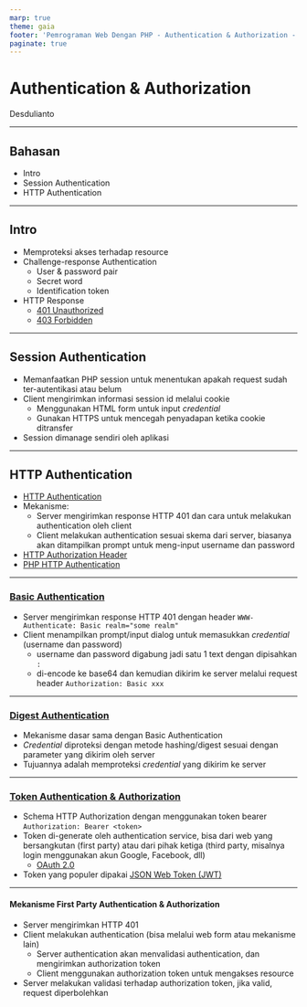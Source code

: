 ```yaml
---
marp: true
theme: gaia
footer: 'Pemrograman Web Dengan PHP - Authentication & Authorization - Desdulianto'
paginate: true
---
```

<!-- _paginate: skip -->
# Authentication & Authorization

Desdulianto

---

## Bahasan

* Intro
* Session Authentication
* HTTP Authentication

---

## Intro

* Memproteksi akses terhadap resource
* Challenge-response Authentication
  * User & password pair
  * Secret word
  * Identification token
* HTTP Response
  * [401 Unauthorized](https://developer.mozilla.org/en-US/docs/Web/HTTP/Status/401)
  * [403 Forbidden](https://developer.mozilla.org/en-US/docs/Web/HTTP/Status/403)

---

## Session Authentication

* Memanfaatkan PHP session untuk menentukan apakah request sudah ter-autentikasi atau belum
* Client mengirimkan informasi session id melalui cookie
  * Menggunakan HTML form untuk input *credential*
  * Gunakan HTTPS untuk mencegah penyadapan ketika cookie ditransfer
* Session dimanage sendiri oleh aplikasi

---

## HTTP Authentication

* [HTTP Authentication](https://developer.mozilla.org/en-US/docs/Web/HTTP/Authentication)
* Mekanisme:
  * Server mengirimkan response HTTP 401 dan cara untuk melakukan authentication oleh client
  * Client melakukan authentication sesuai skema dari server, biasanya akan ditampilkan prompt untuk meng-input username dan password
* [HTTP Authorization Header](https://developer.mozilla.org/en-US/docs/Web/HTTP/Headers/Authorization)
* [PHP HTTP Authentication](https://www.php.net/manual/en/features.http-auth.php)

---

### [Basic Authentication](https://en.wikipedia.org/wiki/Basic_access_authentication)

* Server mengirimkan response HTTP 401 dengan header `WWW-Authenticate: Basic realm="some realm"`
* Client menampilkan prompt/input dialog untuk memasukkan *credential* (username dan password)
  * username dan password digabung jadi satu 1 text dengan dipisahkan `:`
  * di-encode ke base64 dan kemudian dikirim ke server melalui request header `Authorization: Basic xxx`

---

### [Digest Authentication](https://en.wikipedia.org/wiki/Digest_access_authentication)

* Mekanisme dasar sama dengan Basic Authentication
* *Credential* diproteksi dengan metode hashing/digest sesuai dengan parameter yang dikirim oleh server
* Tujuannya adalah memproteksi *credential* yang dikirim ke server

---

### [Token Authentication & Authorization](https://swagger.io/docs/specification/authentication/bearer-authentication/)

* Schema HTTP Authorization dengan menggunakan token bearer `Authorization: Bearer <token>`
* Token di-generate oleh authentication service, bisa dari web yang bersangkutan (first party) atau dari pihak ketiga (third party, misalnya login menggunakan akun Google, Facebook, dll)
  * [OAuth 2.0](https://oauth.net/2/)
* Token yang populer dipakai [JSON Web Token (JWT)](https://jwt.io/)

---

#### Mekanisme First Party Authentication & Authorization

* Server mengirimkan HTTP 401
* Client melakukan authentication (bisa melalui web form atau mekanisme lain)
  * Server authentication akan menvalidasi authentication, dan mengirimkan authorization token
  * Client menggunakan authorization token untuk mengakses resource
* Server melakukan validasi terhadap authorization token, jika valid, request diperbolehkan
